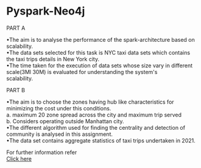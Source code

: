 # Pyspark-Neo4j
 PART A  

•The aim is to analyse the performance of the spark-architecture based on scalability.   
•The data sets selected for this task is NYC taxi data sets which contains the taxi trips details in New York city.   
•The time taken for the execution of data sets whose size vary in different scale(3M­l 30M) is evaluated for understanding the system's    
 scalability.

PART B

•The aim is to choose the zones having hub like characteristics for minimizing the cost under this conditions.  
a.	maximum 20 zone spread across the city and maximum trip served   
b.	Considers operating outside Manhattan city.   
•The different algorithm used for finding the centrality and detection of community is analysed in this assignment.  
•The data set contains aggregate statistics of taxi trips undertaken in 2021.  

For further information refer   
[Click here](https://github.com/raj-akhil/Pyspark-Neo4j/blob/main/c1040918-presentation-video.pdf)
